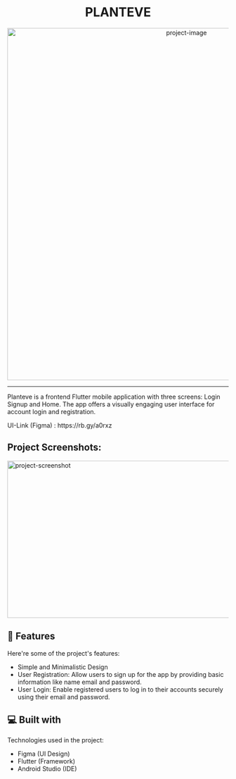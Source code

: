 <h1 align="center" id="title">PLANTEVE</h1>

<p align="center"><img src="https://imgtr.ee/images/2023/07/26/89228f60f176347ababae7a2b1d82ae2.jpeg" alt="project-image" width = "800"></p>
<hr>

<p id="description">Planteve is a frontend Flutter mobile application with three screens: Login Signup and Home. The app offers a visually engaging user interface for account login and registration.</p>

<p> UI-Link (Figma) : https://rb.gy/a0rxz </p>

<h2>Project Screenshots:</h2>

<img src="https://imgtr.ee/images/2023/07/26/0c7a68a2005955e206bff7d21b8954bb.png" alt="project-screenshot" width="547" height="357/">

  
  
<h2>🧐 Features</h2>

Here're some of the project's features:

*   Simple and Minimalistic Design
*   User Registration: Allow users to sign up for the app by providing basic information like name email and password.
*   User Login: Enable registered users to log in to their accounts securely using their email and password.

  
  
<h2>💻 Built with</h2>

Technologies used in the project:

*   Figma (UI Design)
*   Flutter (Framework)
*   Android Studio (IDE)
